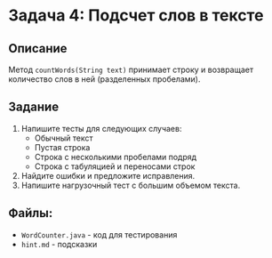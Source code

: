 # Задача 4: Подсчет слов в тексте

## Описание

Метод `countWords(String text)` принимает строку и возвращает количество слов в ней (разделенных пробелами).

## Задание

1. Напишите тесты для следующих случаев:
    - Обычный текст
    - Пустая строка
    - Строка с несколькими пробелами подряд
    - Строка с табуляцией и переносами строк
2. Найдите ошибки и предложите исправления.
3. Напишите нагрузочный тест с большим объемом текста.

## Файлы:

- `WordCounter.java` - код для тестирования
- `hint.md` - подсказки
